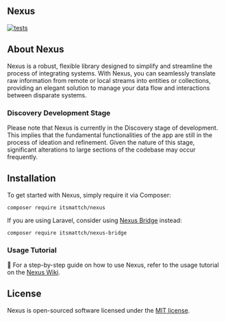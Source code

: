 ## Nexus

[![tests](https://github.com/itsmattch/nexus/actions/workflows/tests.yml/badge.svg)](https://github.com/itsmattch/nexus/actions/workflows/tests.yml)

## About Nexus

Nexus is a robust, flexible library designed to simplify and streamline the
process of integrating systems. With Nexus, you can seamlessly translate raw
information from remote or local streams into entities or collections, providing
an elegant solution to manage your data flow and interactions between disparate
systems.

### Discovery Development Stage

Please note that Nexus is currently in the Discovery stage of development. This
implies that the fundamental functionalities of the app are still in the process
of ideation and refinement. Given the nature of this stage, significant
alterations to large sections of the codebase may occur frequently.

## Installation

To get started with Nexus, simply require it via Composer:

```
composer require itsmattch/nexus
```

If you are using Laravel, consider
using [Nexus Bridge](https://github.com/itsmattch/nexus-bridge) instead:

```
composer require itsmattch/nexus-bridge
```

### Usage Tutorial

🚀 For a step-by-step guide on how to use Nexus, refer to the usage tutorial on
the [Nexus Wiki](https://github.com/itsmattch/nexus/wiki/).

## License

Nexus is open-sourced software licensed under
the [MIT license](https://opensource.org/license/mit/).
